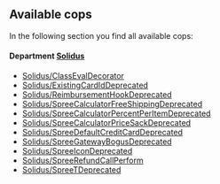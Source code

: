 ## Available cops

In the following section you find all available cops:

<!-- START_COP_LIST -->
#### Department [Solidus](cops_solidus.md)

* [Solidus/ClassEvalDecorator](cops_solidus.md#solidusclassevaldecorator)
* [Solidus/ExistingCardIdDeprecated](cops_solidus.md#solidusexistingcardiddeprecated)
* [Solidus/ReimbursementHookDeprecated](cops_solidus.md#solidusreimbursementhookdeprecated)
* [Solidus/SpreeCalculatorFreeShippingDeprecated](cops_solidus.md#solidusspreecalculatorfreeshippingdeprecated)
* [Solidus/SpreeCalculatorPercentPerItemDeprecated](cops_solidus.md#solidusspreecalculatorpercentperitemdeprecated)
* [Solidus/SpreeCalculatorPriceSackDeprecated](cops_solidus.md#solidusspreecalculatorpricesackdeprecated)
* [Solidus/SpreeDefaultCreditCardDeprecated](cops_solidus.md#solidusspreedefaultcreditcarddeprecated)
* [Solidus/SpreeGatewayBogusDeprecated](cops_solidus.md#solidusspreegatewaybogusdeprecated)
* [Solidus/SpreeIconDeprecated](cops_solidus.md#solidusspreeicondeprecated)
* [Solidus/SpreeRefundCallPerform](cops_solidus.md#solidusspreerefundcallperform)
* [Solidus/SpreeTDeprecated](cops_solidus.md#solidusspreetdeprecated)

<!-- END_COP_LIST -->